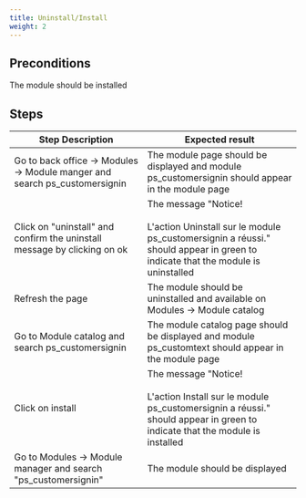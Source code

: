 ```yaml
---
title: Uninstall/Install
weight: 2
---
```


## Preconditions

The module should be installed
## Steps
| Step Description | Expected result |
| ----- | ----- |
| Go to back office -> Modules -> Module manger and search ps_customersignin | The module page should be displayed and module ps_customersignin should appear in the module page |
| Click on "uninstall" and confirm the uninstall message by clicking on ok | The message "Notice!<br /><br>L'action Uninstall sur le module ps_customersignin a réussi." should appear in green to indicate that the module is uninstalled |
| Refresh the page | The module should be uninstalled and available on Modules -> Module catalog |
| Go to Module catalog and search ps_customersignin | The module catalog page should be displayed and module ps_customtext should appear in the module page |
| Click on install | The message "Notice!<br /><br>L'action Install sur le module ps_customersignin a réussi." should appear in green to indicate that the module is installed |
| Go to Modules -> Module manager and search "ps_customersignin" | The module should be displayed |
